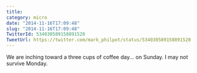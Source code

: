 ```yaml
---
title: 
category: micro
date: "2014-11-16T17:09:48"
slug: "2014-11-16T17:09:48"
TwitterId: 534030589158891520
TweetUrl: https://twitter.com/mark_philpot/status/534030589158891520
---
```


We are inching toward a three cups of coffee day... on Sunday. I may not survive
Monday.
